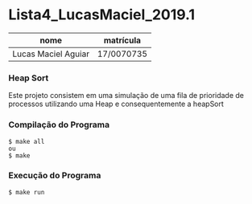 # Lista4_LucasMaciel_2019.1

| nome                | matrícula  |
|---------------------|------------|
| Lucas Maciel Aguiar | 17/0070735 |

### Heap Sort
Este projeto consistem em uma simulação de uma fila de prioridade de processos utilizando uma Heap e consequentemente a heapSort

### Compilação do Programa
    $ make all
    ou
    $ make

### Execução do Programa
    $ make run
